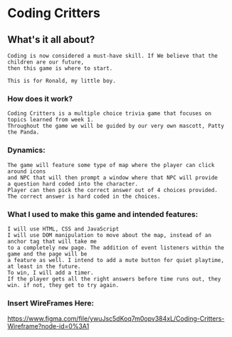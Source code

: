 # Coding Critters

## What's it all about?

    Coding is now considered a must-have skill. If We believe that the children are our future,
    then this game is where to start.

    This is for Ronald, my little boy.

### How does it work?

    Coding Critters is a multiple choice trivia game that focuses on topics learned from week 1.
    Throughout the game we will be guided by our very own mascott, Patty the Panda.

### Dynamics:

    The game will feature some type of map where the player can click around icons
    and NPC that will then prompt a window where that NPC will provide
    a question hard coded into the character.
    Player can then pick the correct answer out of 4 choices provided.
    The correct answer is hard coded in the choices.

### What I used to make this game and intended features:

    I will use HTML, CSS and JavaScript
    I will use DOM manipulation to move about the map, instead of an anchor tag that will take me
    to a completely new page. The addition of event listeners within the game and the page will be
    a feature as well. I intend to add a mute button for quiet playtime, at least in the future.
    To win, I will add a timer.
    If the player gets all the right answers before time runs out, they win. if not, they get to try again.

### Insert WireFrames Here:

https://www.figma.com/file/ywuJsc5dKoq7m0opv384xL/Coding-Critters-Wireframe?node-id=0%3A1

